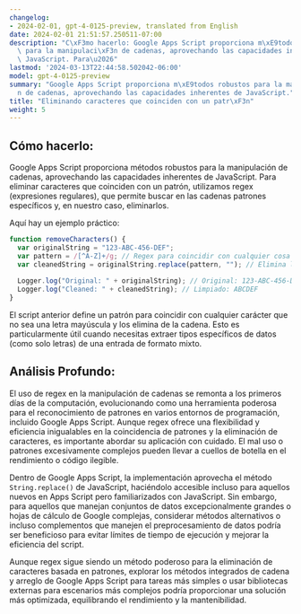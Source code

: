 ```yaml
---
changelog:
- 2024-02-01, gpt-4-0125-preview, translated from English
date: 2024-02-01 21:51:57.250511-07:00
description: "C\xF3mo hacerlo: Google Apps Script proporciona m\xE9todos robustos\
  \ para la manipulaci\xF3n de cadenas, aprovechando las capacidades inherentes de\
  \ JavaScript. Para\u2026"
lastmod: '2024-03-13T22:44:58.502042-06:00'
model: gpt-4-0125-preview
summary: "Google Apps Script proporciona m\xE9todos robustos para la manipulaci\xF3\
  n de cadenas, aprovechando las capacidades inherentes de JavaScript."
title: "Eliminando caracteres que coinciden con un patr\xF3n"
weight: 5
---
```


## Cómo hacerlo:
Google Apps Script proporciona métodos robustos para la manipulación de cadenas, aprovechando las capacidades inherentes de JavaScript. Para eliminar caracteres que coinciden con un patrón, utilizamos regex (expresiones regulares), que permite buscar en las cadenas patrones específicos y, en nuestro caso, eliminarlos.

Aquí hay un ejemplo práctico:

```javascript
function removeCharacters() {
  var originalString = "123-ABC-456-DEF";
  var pattern = /[^A-Z]+/g; // Regex para coincidir con cualquier cosa que NO sea una letra mayúscula
  var cleanedString = originalString.replace(pattern, ""); // Elimina los caracteres que coinciden
  
  Logger.log("Original: " + originalString); // Original: 123-ABC-456-DEF
  Logger.log("Cleaned: " + cleanedString); // Limpiado: ABCDEF
}
```

El script anterior define un patrón para coincidir con cualquier carácter que no sea una letra mayúscula y los elimina de la cadena. Esto es particularmente útil cuando necesitas extraer tipos específicos de datos (como solo letras) de una entrada de formato mixto.

## Análisis Profundo:
El uso de regex en la manipulación de cadenas se remonta a los primeros días de la computación, evolucionando como una herramienta poderosa para el reconocimiento de patrones en varios entornos de programación, incluido Google Apps Script. Aunque regex ofrece una flexibilidad y eficiencia inigualables en la coincidencia de patrones y la eliminación de caracteres, es importante abordar su aplicación con cuidado. El mal uso o patrones excesivamente complejos pueden llevar a cuellos de botella en el rendimiento o código ilegible.

Dentro de Google Apps Script, la implementación aprovecha el método `String.replace()` de JavaScript, haciéndolo accesible incluso para aquellos nuevos en Apps Script pero familiarizados con JavaScript. Sin embargo, para aquellos que manejan conjuntos de datos excepcionalmente grandes o hojas de cálculo de Google complejas, considerar métodos alternativos o incluso complementos que manejen el preprocesamiento de datos podría ser beneficioso para evitar límites de tiempo de ejecución y mejorar la eficiencia del script.

Aunque regex sigue siendo un método poderoso para la eliminación de caracteres basada en patrones, explorar los métodos integrados de cadena y arreglo de Google Apps Script para tareas más simples o usar bibliotecas externas para escenarios más complejos podría proporcionar una solución más optimizada, equilibrando el rendimiento y la mantenibilidad.
